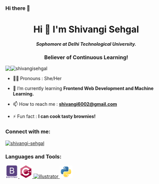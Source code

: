 ### Hi there 👋
<!--
**shivangisehgal/shivangisehgal** is a ✨ _special_ ✨ repository because its `README.md` (this file) appears on your GitHub profile.

Here are some ideas to get you started:

- 🔭 I’m currently working on ...
- 🌱 I’m currently learning ...
- 👯 I’m looking to collaborate on ...
- 🤔 I’m looking for help with ...
- 💬 Ask me about ...
- 📫 How to reach me: ...
- 😄 Pronouns: ...
- ⚡ Fun fact: ...
-->
<h1 align="center">Hi 👋 I'm Shivangi Sehgal</h1>
<h5 align="center">Sophomore at Delhi Technological University.</h5>
<h3 align="center">Believer of Continuous Learning!</h3>
<img src="https://user-images.githubusercontent.com/83656526/131140715-b47b5d50-7618-4dfa-aade-958e580b2a7b.PNG")

<p align="left"> <img src="https://komarev.com/ghpvc/?username=shivangisehgal&label=Profile%20views&color=0e75b6&style=flat" alt="shivangisehgal" /> </p>

- 👩‍🦰 Pronouns : She/Her

- 🌱 I’m currently learning **Frontend Web Development and Machine Learning.**

- 📫 How to reach me : **shivangi6002@gmail.com**

- ⚡ Fun fact : **I can cook tasty brownies!**

<h3 align="left">Connect with me:</h3>
<p align="left">
<a href="https://linkedin.com/in/shivangi-sehgal" target="blank"><img align="center" src="https://raw.githubusercontent.com/rahuldkjain/github-profile-readme-generator/master/src/images/icons/Social/linked-in-alt.svg" alt="shivangi-sehgal" height="30" width="40" /></a>

</p>

<h3 align="left">Languages and Tools:</h3>
<p align="left"> <a href="https://getbootstrap.com" target="_blank"> <img src="https://raw.githubusercontent.com/devicons/devicon/master/icons/bootstrap/bootstrap-plain-wordmark.svg" alt="bootstrap" width="40" height="40"/> </a> <a href="https://www.w3schools.com/cpp/" target="_blank"> <img src="https://raw.githubusercontent.com/devicons/devicon/master/icons/cplusplus/cplusplus-original.svg" alt="cplusplus" width="40" height="40"/> </a> <a href="https://www.adobe.com/in/products/illustrator.html" target="_blank"> <img src="https://www.vectorlogo.zone/logos/adobe_illustrator/adobe_illustrator-icon.svg" alt="illustrator" width="40" height="40"/> </a> <a href="https://www.python.org" target="_blank"> <img src="https://raw.githubusercontent.com/devicons/devicon/master/icons/python/python-original.svg" alt="python" width="40" height="40"/> </a> </p>


<!--
**shivangisehgal/shivangisehgal** is a ✨ _special_ ✨ repository because its `README.md` (this file) appears on your GitHub profile.

Here are some ideas to get you started:

- 🔭 I’m currently working on ...
- 🌱 I’m currently learning ...
- 👯 I’m looking to collaborate on ...
- 🤔 I’m looking for help with ...
- 💬 Ask me about ...
- 📫 How to reach me: ...
- 😄 Pronouns: ...
- ⚡ Fun fact: ...
-->
